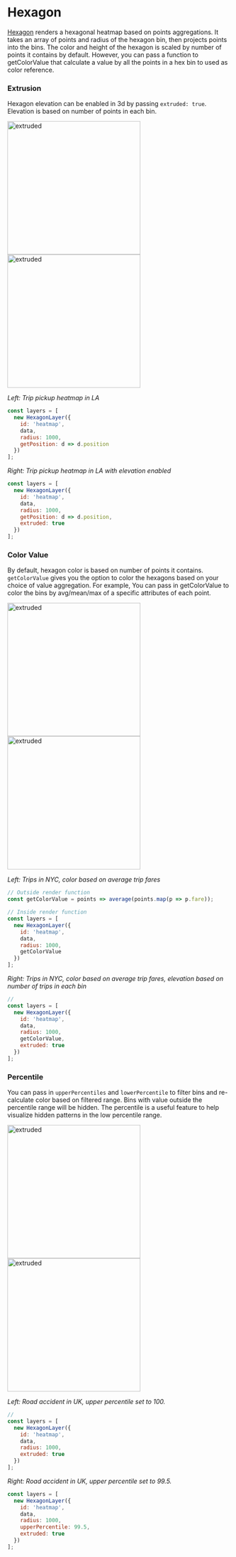 # Hexagon

[Hexagon](https://uber.github.io/deck.gl/#/documentation/layer-catalog/hexagon-layer) renders a hexagonal heatmap based on points aggregations.
It takes an array of points and radius of the hexagon bin, then projects points into the bins. The color and height of the hexagon
is scaled by number of points it contains by default. However, you can pass a function to getColorValue that calculate a value by all the points in a hex bin to used as color reference.

### Extrusion
Hexagon elevation can be enabled in 3d by passing `extruded: true`. Elevation is based on number of points in each bin.

<p class="inline-images">
  <img src="images/mg_hex_1.png" alt="extruded" width="300px" height="300px"/>
  <img src="images/mg_hex_2.png" alt="extruded" width="300px" height="300px"/>
</p>

_Left: Trip pickup heatmap in LA_

```js
const layers = [
  new HexagonLayer({
    id: 'heatmap',
    data,
    radius: 1000,
    getPosition: d => d.position
  })
];
```

_Right: Trip pickup heatmap in LA with elevation enabled_
```js
const layers = [
  new HexagonLayer({
    id: 'heatmap',
    data,
    radius: 1000,
    getPosition: d => d.position,
    extruded: true
  })
];
```
### Color Value
By default, hexagon color is based on number of points it contains. `getColorValue` gives you the option to color the hexagons based
 on your choice of value aggregation. For example, You can pass in getColorValue to color the bins by avg/mean/max of a specific attributes of each point.

<p class="inline-images">
  <img src="images/mg_hex_5.png" alt="extruded" width="300px" height="300px"/>
  <img src="images/mg_hex_6.png" alt="extruded" width="300px" height="300px"/>
</p>

_Left: Trips in NYC, color based on average trip fares_
```js
// Outside render function
const getColorValue = points => average(points.map(p => p.fare));

// Inside render function
const layers = [
  new HexagonLayer({
    id: 'heatmap',
    data,
    radius: 1000,
    getColorValue
  })
];
```
_Right: Trips in NYC, color based on average trip fares, elevation based on number of trips in each bin_
```js
//
const layers = [
  new HexagonLayer({
    id: 'heatmap',
    data,
    radius: 1000,
    getColorValue,
    extruded: true
  })
];
```
### Percentile
You can pass in `upperPercentiles` and `lowerPercentile` to filter bins and re-calculate color based on filtered range.
Bins with value outside the percentile range will be hidden. The percentile is a useful feature to help visualize hidden patterns in the low percentile range.

<p class="inline-images">
  <img src="images/mg_hex_3.png" alt="extruded" width="300px" height="300px"/>
  <img src="images/mg_hex_4.png" alt="extruded" width="300px" height="300px"/>
</p>

_Left: Road accident in UK, upper percentile set to 100._
```js
//
const layers = [
  new HexagonLayer({
    id: 'heatmap',
    data,
    radius: 1000,
    extruded: true
  })
];
```
_Right: Road accident in UK, upper percentile set to 99.5._  

```js
const layers = [
  new HexagonLayer({
    id: 'heatmap',
    data,
    radius: 1000,
    upperPercentile: 99.5,
    extruded: true
  })
];
```
